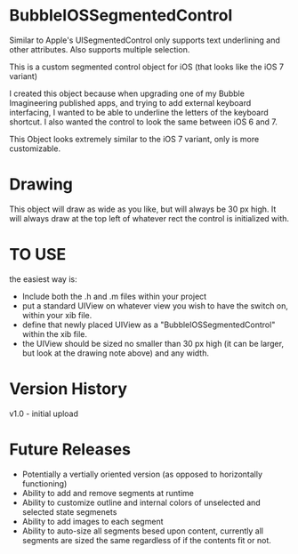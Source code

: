 BubbleIOSSegmentedControl
=========================

Similar to Apple's UISegmentedControl only supports text underlining and other attributes.  Also supports multiple selection.

This is a custom segmented control object for iOS (that looks like the iOS 7 variant)

I created this object because when upgrading one of my Bubble Imagineering published apps, and trying to add external keyboard
interfacing, I wanted to be able to underline the letters of the keyboard shortcut.  I also wanted the control to look the same
between iOS 6 and 7.

This Object looks extremely similar to the iOS 7 variant, only is more customizable.

Drawing
=================
This object will draw as wide as you like, but will always be 30 px high.  It will always draw at the top left of whatever
rect the control is initialized with.


TO USE
=================
the easiest way is:
  - Include both the .h and .m files within your project  
  - put a standard UIView on whatever view you wish to have the switch on, within your xib file.
  - define that newly placed UIView as a "BubbleIOSSegmentedControl" within the xib file.
  - the UIView should be sized no smaller than 30 px high (it can be larger, but look at the drawing note above) and any width.
  
Version History
=================
v1.0 - initial upload

Future Releases
=================
- Potentially a vertially oriented version (as opposed to horizontally functioning)
- Ability to add and remove segments at runtime
- Ability to customize outline and internal colors of unselected and selected state segmenets
- Ability to add images to each segment
- Ability to auto-size all segments besed upon content, currently all segments are sized the same regardless of if the contents
  fit or not.
